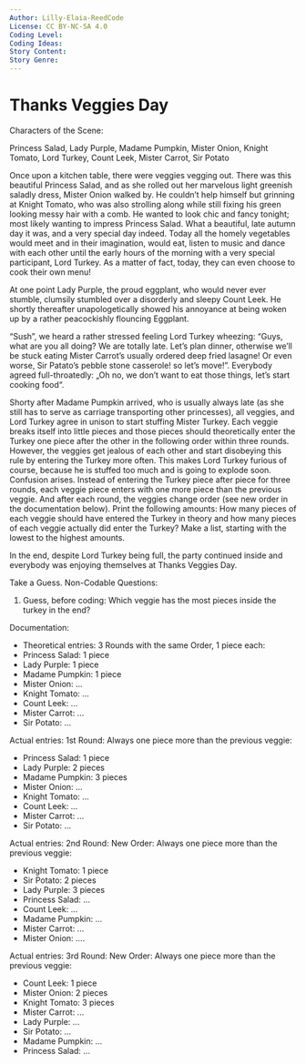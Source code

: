 ```yaml
---
Author: Lilly-Elaia-ReedCode
License: CC BY-NC-SA 4.0
Coding Level:
Coding Ideas:
Story Content:
Story Genre:
---
```


# Thanks Veggies Day

Characters of the Scene:

Princess Salad, Lady Purple, Madame Pumpkin, Mister Onion, Knight Tomato, Lord
Turkey, Count Leek, Mister Carrot, Sir Potato

Once upon a kitchen table, there were veggies vegging out. There was this
beautiful Princess Salad, and as she rolled out her marvelous light greenish
saladly dress, Mister Onion walked by. He couldn’t help himself but grinning at
Knight Tomato, who was also strolling along while still fixing his green looking
messy hair with a comb. He wanted to look chic and fancy tonight; most likely
wanting to impress Princess Salad. What a beautiful, late autumn day it was, and
a very special day indeed. Today all the homely vegetables would meet and in
their imagination, would eat, listen to music and dance with each other until
the early hours of the morning with a very special participant, Lord Turkey. As
a matter of fact, today, they can even choose to cook their own menu!

At one point Lady Purple, the proud eggplant, who would never ever stumble,
clumsily stumbled over a disorderly and sleepy Count Leek. He shortly thereafter
unapologetically showed his annoyance at being woken up by a rather peacockishly
flouncing Eggplant.

“Sush”, we heard a rather stressed feeling Lord Turkey wheezing: “Guys, what are
you all doing? We are totally late. Let’s plan dinner, otherwise we’ll be stuck
eating Mister Carrot’s usually ordered deep fried lasagne! Or even worse, Sir
Patato’s pebble stone casserole! so let’s move!”. Everybody agreed
full-throatedly: „Oh no, we don’t want to eat those things, let’s start cooking
food“.

Shorty after Madame Pumpkin arrived, who is usually always late (as she still
has to serve as carriage transporting other princesses), all veggies, and Lord
Turkey agree in unison to start stuffing Mister Turkey. Each veggie breaks
itself into little pieces and those pieces should theoretically enter the Turkey
one piece after the other in the following order within three rounds. However,
the veggies get jealous of each other and start disobeying this rule by entering
the Turkey more often. This makes Lord Turkey furious of course, because he is
stuffed too much and is going to explode soon. Confusion arises. Instead of
entering the Turkey piece after piece for three rounds, each veggie piece enters
with one more piece than the previous veggie. And after each round, the veggies
change order (see new order in the documentation below). Print the following
amounts: How many pieces of each veggie should have entered the Turkey in theory
and how many pieces of each veggie actually did enter the Turkey? Make a list,
starting with the lowest to the highest amounts.

In the end, despite Lord Turkey being full, the party continued inside and
everybody was enjoying themselves at Thanks Veggies Day.

Take a Guess. Non-Codable Questions:

1) Guess, before coding: Which veggie has the most pieces inside the turkey in the end?

Documentation:

- Theoretical entries: 3 Rounds with the same Order, 1 piece each:
- Princess Salad: 1 piece
- Lady Purple: 1 piece
- Madame Pumpkin: 1 piece
- Mister Onion: ...
- Knight Tomato: ...
- Count Leek: ...
- Mister Carrot: ...
- Sir Potato: ...

Actual entries: 1st Round: Always one piece more than the previous veggie:

- Princess Salad: 1 piece
- Lady Purple: 2 pieces
- Madame Pumpkin: 3 pieces
- Mister Onion: ...
- Knight Tomato: ...
- Count Leek: ...
- Mister Carrot: ...
- Sir Potato: ...

Actual entries: 2nd Round: New Order: Always one piece more than the previous veggie:

- Knight Tomato: 1 piece
- Sir Potato: 2 pieces
- Lady Purple: 3 pieces
- Princess Salad: ...
- Count Leek: ...
- Madame Pumpkin: ...
- Mister Carrot: ...
- Mister Onion: ....

Actual entries: 3rd Round: New Order: Always one piece more than the previous veggie:

- Count Leek: 1 piece
- Mister Onion: 2 pieces
- Knight Tomato: 3 pieces
- Mister Carrot: ...
- Lady Purple: ...
- Sir Potato: ...
- Madame Pumpkin: ...
- Princess Salad: ...
